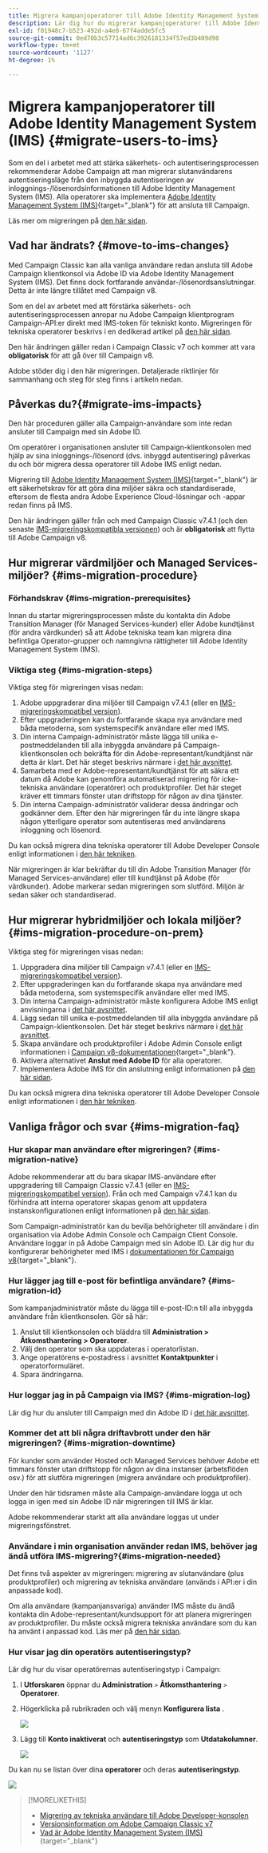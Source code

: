 ```yaml
---
title: Migrera kampanjoperatorer till Adobe Identity Management System (IMS)
description: Lär dig hur du migrerar kampanjoperatorer till Adobe Identity Management System (IMS)
exl-id: f01948c7-b523-492d-a4e8-67f4adde5fc5
source-git-commit: 0ed70b3c57714ad6c3926181334f57ed3b409d98
workflow-type: tm+mt
source-wordcount: '1127'
ht-degree: 1%

---
```


# Migrera kampanjoperatorer till Adobe Identity Management System (IMS) {#migrate-users-to-ims}

Som en del i arbetet med att stärka säkerhets- och autentiseringsprocessen rekommenderar Adobe Campaign att man migrerar slutanvändarens autentiseringsläge från den inbyggda autentiseringen av inloggnings-/lösenordsinformationen till Adobe Identity Management System (IMS). Alla operatorer ska implementera [Adobe Identity Management System (IMS)](https://helpx.adobe.com/enterprise/using/identity.html){target="_blank"} för att ansluta till Campaign.

Läs mer om migreringen på [den här sidan](ac-ims.md).

## Vad har ändrats? {#move-to-ims-changes}

Med Campaign Classic kan alla vanliga användare redan ansluta till Adobe Campaign klientkonsol via Adobe ID via Adobe Identity Management System (IMS). Det finns dock fortfarande användar-/lösenordsanslutningar. Detta är inte längre tillåtet med Campaign v8.

Som en del av arbetet med att förstärka säkerhets- och autentiseringsprocessen anropar nu Adobe Campaign klientprogram Campaign-API:er direkt med IMS-token för tekniskt konto. Migreringen för tekniska operatorer beskrivs i en dedikerad artikel på [den här sidan](ims-migration.md).

Den här ändringen gäller redan i Campaign Classic v7 och kommer att vara **obligatorisk** för att gå över till Campaign v8.

Adobe stöder dig i den här migreringen. Detaljerade riktlinjer för sammanhang och steg för steg finns i artikeln nedan.

## Påverkas du?{#migrate-ims-impacts}

Den här proceduren gäller alla Campaign-användare som inte redan ansluter till Campaign med sin Adobe ID.

Om operatörer i organisationen ansluter till Campaign-klientkonsolen med hjälp av sina inloggnings-/lösenord (dvs. inbyggd autentisering) påverkas du och bör migrera dessa operatorer till Adobe IMS enligt nedan.

Migrering till [Adobe Identity Management System (IMS)](https://helpx.adobe.com/enterprise/using/identity.html){target="_blank"} är ett säkerhetskrav för att göra dina miljöer säkra och standardiserade, eftersom de flesta andra Adobe Experience Cloud-lösningar och -appar redan finns på IMS.

Den här ändringen gäller från och med Campaign Classic v7.4.1 (och den senaste [IMS-migreringskompatibla versionen](ac-ims.md#ims-versions)) och är **obligatorisk** att flytta till Adobe Campaign v8.


## Hur migrerar värdmiljöer och Managed Services-miljöer? {#ims-migration-procedure}

### Förhandskrav {#ims-migration-prerequisites}

Innan du startar migreringsprocessen måste du kontakta din Adobe Transition Manager (för Managed Services-kunder) eller Adobe kundtjänst (för andra värdkunder) så att Adobe tekniska team kan migrera dina befintliga Operator-grupper och namngivna rättigheter till Adobe Identity Management System (IMS).

### Viktiga steg {#ims-migration-steps}

Viktiga steg för migreringen visas nedan:

1. Adobe uppgraderar dina miljöer till Campaign v7.4.1 (eller en [IMS-migreringskompatibel version](ac-ims.md#ims-versions)).
1. Efter uppgraderingen kan du fortfarande skapa nya användare med båda metoderna, som systemspecifik användare eller med IMS.
1. Din interna Campaign-administratör måste lägga till unika e-postmeddelanden till alla inbyggda användare på Campaign-klientkonsolen och bekräfta för din Adobe-representant/kundtjänst när detta är klart.  Det här steget beskrivs närmare i [det här avsnittet](#ims-migration-id).
1. Samarbeta med er Adobe-representant/kundtjänst för att säkra ett datum då Adobe kan genomföra automatiserad migrering för icke-tekniska användare (operatörer) och produktprofiler. Det här steget kräver ett timmars fönster utan driftstopp för någon av dina tjänster.
1. Din interna Campaign-administratör validerar dessa ändringar och godkänner dem. Efter den här migreringen får du inte längre skapa någon ytterligare operator som autentiseras med användarens inloggning och lösenord.

Du kan också migrera dina tekniska operatorer till Adobe Developer Console enligt informationen i [den här tekniken](ims-migration.md).

När migreringen är klar bekräftar du till din Adobe Transition Manager (för Managed Services-användare) eller till kundtjänst på Adobe (för värdkunder). Adobe markerar sedan migreringen som slutförd. Miljön är sedan säker och standardiserad.


## Hur migrerar hybridmiljöer och lokala miljöer? {#ims-migration-procedure-on-prem}

Viktiga steg för migreringen visas nedan:

1. Uppgradera dina miljöer till Campaign v7.4.1 (eller en [IMS-migreringskompatibel version](#ims-versions)).
1. Efter uppgraderingen kan du fortfarande skapa nya användare med båda metoderna, som systemspecifik användare eller med IMS.
1. Din interna Campaign-administratör måste konfigurera Adobe IMS enligt anvisningarna i [det här avsnittet](../../integrations/using/configuring-ims.md).
1. Lägg sedan till unika e-postmeddelanden till alla inbyggda användare på Campaign-klientkonsolen. Det här steget beskrivs närmare i [det här avsnittet](#ims-migration-id).
1. Skapa användare och produktprofiler i Adobe Admin Console enligt informationen i [Campaign v8-dokumentationen](https://experienceleague.adobe.com/docs/campaign/campaign-v8/admin/permissions/manage-permissions.html){target="_blank"}.
1. Aktivera alternativet **Anslut med Adobe ID** för alla operatorer.
1. Implementera Adobe IMS för din anslutning enligt informationen på [den här sidan](../../integrations/using/implementing-ims.md).

Du kan också migrera dina tekniska operatorer till Adobe Developer Console enligt informationen i [den här tekniken](ims-migration.md).


## Vanliga frågor och svar {#ims-migration-faq}

### Hur skapar man användare efter migreringen? {#ims-migration-native}

Adobe rekommenderar att du bara skapar IMS-användare efter uppgradering till Campaign Classic v7.4.1 (eller en [IMS-migreringskompatibel version](#ims-versions)).
Från och med Campaign v7.4.1 kan du förhindra att interna operatorer skapas genom att uppdatera instanskonfigurationen enligt informationen på [den här sidan](impact-ims-migration.md).

Som Campaign-administratör kan du bevilja behörigheter till användare i din organisation via Adobe Admin Console och Campaign Client Console. Användare loggar in på Adobe Campaign med sin Adobe ID. Lär dig hur du konfigurerar behörigheter med IMS i [dokumentationen för Campaign v8](https://experienceleague.adobe.com/docs/campaign/campaign-v8/admin/permissions/gs-permissions.html){target="_blank"}.

### Hur lägger jag till e-post för befintliga användare? {#ims-migration-id}

Som kampanjadministratör måste du lägga till e-post-ID:n till alla inbyggda användare från klientkonsolen. Gör så här:

1. Anslut till klientkonsolen och bläddra till **Administration > Åtkomsthantering > Operatorer**.
1. Välj den operator som ska uppdateras i operatorlistan.
1. Ange operatörens e-postadress i avsnittet **Kontaktpunkter** i operatorformuläret.
1. Spara ändringarna.

<!--You can also import a CSV file to update all your operator profiles with their email.-->


### Hur loggar jag in på Campaign via IMS? {#ims-migration-log}

Lär dig hur du ansluter till Campaign med din Adobe ID i [det här avsnittet](../../integrations/using/implementing-ims.md).

### Kommer det att bli några driftavbrott under den här migreringen? {#ims-migration-downtime}

För kunder som använder Hosted och Managed Services behöver Adobe ett timmars fönster utan driftstopp för någon av dina instanser (arbetsflöden osv.) för att slutföra migreringen (migrera användare och produktprofiler).

Under den här tidsramen måste alla Campaign-användare logga ut och logga in igen med sin Adobe ID när migreringen till IMS är klar.

Adobe rekommenderar starkt att alla användare loggas ut under migreringsfönstret.

### Användare i min organisation använder redan IMS, behöver jag ändå utföra IMS-migrering?{#ims-migration-needed}

Det finns två aspekter av migreringen: migrering av slutanvändare (plus produktprofiler) och migrering av tekniska användare (används i API:er i din anpassade kod).

Om alla användare (kampanjansvariga) använder IMS måste du ändå kontakta din Adobe-representant/kundsupport för att planera migreringen av produktprofiler. Du måste också migrera tekniska användare som du kan ha använt i anpassad kod. Läs mer på [den här sidan](ims-migration.md).

### Hur visar jag din operatörs autentiseringstyp?

Lär dig hur du visar operatörernas autentiseringstyp i Campaign:

1. I **Utforskaren** öppnar du **Administration** `>` **Åtkomsthantering** `>` **Operatorer**.

1. Högerklicka på rubrikraden och välj menyn **Konfigurera lista** .

   ![](assets/ims_2.png)

1. Lägg till **Konto inaktiverat** och **autentiseringstyp** som **Utdatakolumner**.

   ![](assets/ims_1.png)

Du kan nu se listan över dina **operatorer** och deras **autentiseringstyp**.

![](assets/ims_3.png)


>[!MORELIKETHIS]
>
>* [Migrering av tekniska användare till Adobe Developer-konsolen](ims-migration.md)
>* [Versionsinformation om Adobe Campaign Classic v7](../../rn/using/latest-release.md)
>* [Vad är Adobe Identity Management System (IMS)](https://helpx.adobe.com/enterprise/using/identity.html){target="_blank"}
